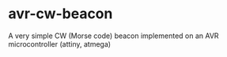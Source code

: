 # avr-cw-beacon
A very simple CW (Morse code) beacon implemented on an AVR microcontroller (attiny, atmega)
